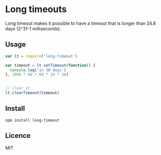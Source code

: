 # Long timeouts

Long timeout makes it possible to have a timeout that is longer than 24.8 days (2^31-1 milliseconds).


## Usage

```js
var lt = require('long-timeout')

var timeout = lt.setTimeout(function() {
  console.log('in 30 days')
}, 1000 * 60 * 60 * 24 * 30)


// Clear it
lt.clearTimeout(timeout)
```


## Install

    npm install long-timeout


## Licence

MIT
